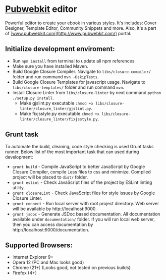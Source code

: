 # [Pubwebkit](http://www.pubwebkit.com/) editor

Powerful editor to create your ebook in various styles. It's includes: Cover Designer, Template Editor, Community Snippets and more.
Also, it's a part of [www.pubwebkit.com](http://www.pubwebkit.com/) portal.

## Initialize development enviroment:
- Run `npm install` from terminal to update all npm references
- Make sure you have installed Maven.
- Build Google Closure Compiler. Navigate to `libs/closure-compiler/` folder and run command `mvn -DskipTests`.
- Build Google Closure Templates for javascript usage. Navigate to `libs/closure-templates/` folder and run command `mvn`.
- Install Closure Linter from `libs/closure-linter` by next command `python ./setup.py install`.
    - Make gjslint.py executable `chmod +x libs/closure-linter/closure_linter/gjslint.py`.
    - Make fixjsstyle.py executable `chmod +x libs/closure-linter/closure_linter/fixjsstyle.py`.

## Grunt task
To automate the build, cleaning, code style checking is used Grunt tasks runner.
Below list of the most important task that can used during development:
* `grunt build` - Compile JavaScript to better JavaScript by Google Closure Compiler, compile Less files to css and minimize. Compiled project will be placed to `dist/` folder.
* `grunt eslint` - Check JavaScript files of the project by  ESLint linting utility.
* `grunt closureLint` - Check JavaScript files for style issues by Google Closure Linter.
* `grunt connect` - Run local server with root project directory. Web server will be available by http://localhost:9000.
* `grunt jsdoc` - Generate JSDoc based documentation. All documentation available under `documentation/` folder. If you will run local web server, then you can access documentation by http://localhost:9000/documentation.

## Supported Browsers:
* Internet Explorer 9+
* Opera 12 (PC and Mac looks good)
* Chrome (21+) (Looks good, not tested on previous builds)
* Firefox (4+)
